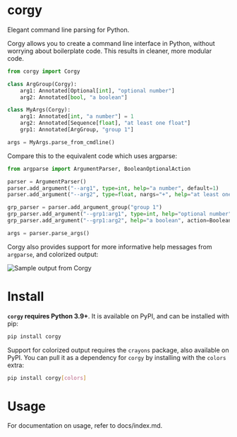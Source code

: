# corgy

Elegant command line parsing for Python.

Corgy allows you to create a command line interface in Python, without worrying about boilerplate code. This results in cleaner, more modular code.

```python
from corgy import Corgy

class ArgGroup(Corgy):
    arg1: Annotated[Optional[int], "optional number"]
    arg2: Annotated[bool, "a boolean"]

class MyArgs(Corgy):
    arg1: Annotated[int, "a number"] = 1
    arg2: Annotated[Sequence[float], "at least one float"]
    grp1: Annotated[ArgGroup, "group 1"]

args = MyArgs.parse_from_cmdline()
```

Compare this to the equivalent code which uses argparse:

```python
from argparse import ArgumentParser, BooleanOptionalAction

parser = ArgumentParser()
parser.add_argument("--arg1", type=int, help="a number", default=1)
parser.add_argument("--arg2", type=float, nargs="+", help="at least one float", required=True)

grp_parser = parser.add_argument_group("group 1")
grp_parser.add_argument("--grp1:arg1", type=int, help="optional number")
grp_parser.add_argument("--grp1:arg2", help="a boolean", action=BooleanOptionalAction)

args = parser.parse_args()
```

Corgy also provides support for more informative help messages from `argparse`, and colorized output:

![Sample output from Corgy](https://raw.githubusercontent.com/jayanthkoushik/corgy/7c0b4c0ad48fb8c1838e3d31a96fdd094fd01ac6/example.svg)

# Install
**`corgy` requires Python 3.9+**. It is available on PyPI, and can be installed with pip:

```bash
pip install corgy
```

Support for colorized output requires the `crayons` package, also available on PyPI. You can pull it as a dependency for `corgy` by installing with the `colors` extra:

```bash
pip install corgy[colors]
```

# Usage
For documentation on usage, refer to docs/index.md.
